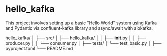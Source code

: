 # hello_kafka
This project involves setting up a basic "Hello World" system using Kafka and Pydantic via confluent-kafka library and async/await with aiokafka.

hello_kafka/
│
├── src/
│   ├── hello_kafka/
│   │   ├── __init__.py
│   │   ├── producer.py
│   │   └── consumer.py
│
├── tests/
│   └── test_basic.py
│
├── pyproject.toml
└── README.md